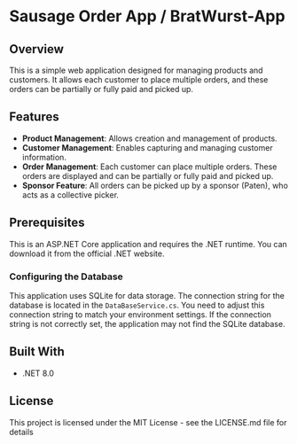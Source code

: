 # Sausage Order App / BratWurst-App

## Overview
This is a simple web application designed for managing products and customers. It allows each customer to place multiple orders, and these orders can be partially or fully paid and picked up. 

## Features
- **Product Management**: Allows creation and management of products.
- **Customer Management**: Enables capturing and managing customer information.
- **Order Management**: Each customer can place multiple orders. These orders are displayed and can be partially or fully paid and picked up.
- **Sponsor Feature**: All orders can be picked up by a sponsor (Paten), who acts as a collective picker.

## Prerequisites
This is an ASP.NET Core application and requires the .NET runtime. You can download it from the official .NET website.

### Configuring the Database
This application uses SQLite for data storage. The connection string for the database is located in the `DataBaseService.cs`. You need to adjust this connection string to match your environment settings. If the connection string is not correctly set, the application may not find the SQLite database.

## Built With
* .NET 8.0

## License
This project is licensed under the MIT License - see the LICENSE.md file for details
